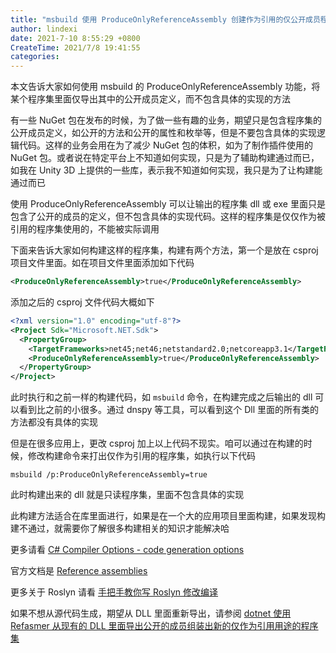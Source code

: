 ```yaml
---
title: "msbuild 使用 ProduceOnlyReferenceAssembly 创建作为引用的仅公开成员程序集"
author: lindexi
date: 2021-7-10 8:55:29 +0800
CreateTime: 2021/7/8 19:41:55
categories: 
---
```


本文告诉大家如何使用 msbuild 的 ProduceOnlyReferenceAssembly 功能，将某个程序集里面仅导出其中的公开成员定义，而不包含具体的实现的方法

<!--more-->


<!-- CreateTime:2021/7/8 19:41:55 -->

<!-- 发布 -->

有一些 NuGet 包在发布的时候，为了做一些有趣的业务，期望只是包含程序集的公开成员定义，如公开的方法和公开的属性和枚举等，但是不要包含具体的实现逻辑代码。这样的业务会用在为了减少 NuGet 包的体积，如为了制作插件使用的 NuGet 包。或者说在特定平台上不知道如何实现，只是为了辅助构建通过而已，如我在 Unity 3D 上提供的一些库，表示我不知道如何实现，我只是为了让构建能通过而已

使用 ProduceOnlyReferenceAssembly 可以让输出的程序集 dll 或 exe 里面只是包含了公开的成员的定义，但不包含具体的实现代码。这样的程序集是仅仅作为被引用的程序集使用的，不能被实际调用

下面来告诉大家如何构建这样的程序集，构建有两个方法，第一个是放在 csproj 项目文件里面。如在项目文件里面添加如下代码

```xml
<ProduceOnlyReferenceAssembly>true</ProduceOnlyReferenceAssembly>
```

添加之后的 csproj 文件代码大概如下

```xml
<?xml version="1.0" encoding="utf-8"?>
<Project Sdk="Microsoft.NET.Sdk">
  <PropertyGroup>
    <TargetFrameworks>net45;net46;netstandard2.0;netcoreapp3.1</TargetFrameworks>
    <ProduceOnlyReferenceAssembly>true</ProduceOnlyReferenceAssembly>
  </PropertyGroup>
</Project>
```

此时执行和之前一样的构建代码，如 `msbuild` 命令，在构建完成之后输出的 dll 可以看到比之前的小很多。通过 dnspy 等工具，可以看到这个 Dll 里面的所有类的方法都没有具体的实现


但是在很多应用上，更改 csproj 加上以上代码不现实。咱可以通过在构建的时候，修改构建命令来打出仅作为引用的程序集，如执行以下代码

```
msbuild /p:ProduceOnlyReferenceAssembly=true
```

此时构建出来的 dll 就是只读程序集，里面不包含具体的实现

此构建方法适合在库里面进行，如果是在一个大的应用项目里面构建，如果发现构建不通过，就需要你了解很多构建相关的知识才能解决哈

更多请看 [C# Compiler Options - code generation options](https://docs.microsoft.com/en-us/dotnet/csharp/language-reference/compiler-options/code-generation#produceonlyreferenceassembly?WT.mc_id=WD-MVP-5003260 ) 

官方文档是 [Reference assemblies](https://docs.microsoft.com/en-us/dotnet/standard/assembly/reference-assemblies?WT.mc_id=WD-MVP-5003260 )

更多关于 Roslyn 请看 [手把手教你写 Roslyn 修改编译](https://lindexi.oschina.io/lindexi/post/roslyn.html ) 

如果不想从源代码生成，期望从 DLL 里面重新导出，请参阅 [dotnet 使用 Refasmer 从现有的 DLL 里面导出公开的成员组装出新的仅作为引用用途的程序集](https://lindexi.gitee.io/post/dotnet-%E4%BD%BF%E7%94%A8-Refasmer-%E4%BB%8E%E7%8E%B0%E6%9C%89%E7%9A%84-DLL-%E9%87%8C%E9%9D%A2%E5%AF%BC%E5%87%BA%E5%85%AC%E5%BC%80%E7%9A%84%E6%88%90%E5%91%98%E7%BB%84%E8%A3%85%E5%87%BA%E6%96%B0%E7%9A%84%E4%BB%85%E4%BD%9C%E4%B8%BA%E5%BC%95%E7%94%A8%E7%94%A8%E9%80%94%E7%9A%84%E7%A8%8B%E5%BA%8F%E9%9B%86.html )

